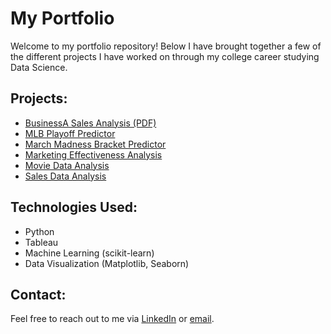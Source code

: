 # My Portfolio

Welcome to my portfolio repository! Below I have brought together a few of the different projects I have worked on through my college career studying Data Science.

## Projects:
- [BusinessA Sales Analysis (PDF)](BusinessA%20Sales%20Analysis/DAT301Project2.pdf)
- [MLB Playoff Predictor](MLB_Playoff_Predictor_.ipynb.pdf
)
- [March Madness Bracket Predictor](March%20Madness%20Bracket%20Predictor/index.html)
- [Marketing Effectiveness Analysis](Marketing%20Effectiveness%20Analysis/index.html)
- [Movie Data Analysis](Movie%20Data%20Analysis/index.html)
- [Sales Data Analysis](Sales%20Data%20Analysis/index.html)

## Technologies Used:
- Python
- Tableau
- Machine Learning (scikit-learn)
- Data Visualization (Matplotlib, Seaborn)

## Contact:
Feel free to reach out to me via [LinkedIn]([https://www.linkedin.com/in/yourprofile](https://www.linkedin.com/in/kyle-tadokoro-96829730b/)) or [email](kktadokoro@gmail.com).
